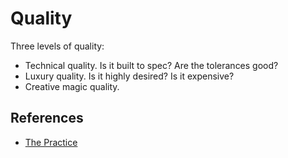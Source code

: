---
---
# Quality

Three levels of quality:
- Technical quality. Is it built to spec? Are the tolerances good?
- Luxury quality. Is it highly desired? Is it expensive?
- Creative magic quality. 

## References

- [The Practice](https://seths.blog/thepractice/)
